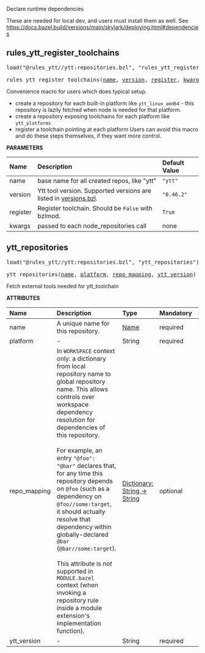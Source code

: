<!-- Generated with Stardoc: http://skydoc.bazel.build -->

Declare runtime dependencies

These are needed for local dev, and users must install them as well.
See https://docs.bazel.build/versions/main/skylark/deploying.html#dependencies

<a id="rules_ytt_register_toolchains"></a>

## rules_ytt_register_toolchains

<pre>
load("@rules_ytt//ytt:repositories.bzl", "rules_ytt_register_toolchains")

rules_ytt_register_toolchains(<a href="#rules_ytt_register_toolchains-name">name</a>, <a href="#rules_ytt_register_toolchains-version">version</a>, <a href="#rules_ytt_register_toolchains-register">register</a>, <a href="#rules_ytt_register_toolchains-kwargs">kwargs</a>)
</pre>

Convenience macro for users which does typical setup.

- create a repository for each built-in platform like `ytt_linux_amd64` -
  this repository is lazily fetched when node is needed for that platform.
- create a repository exposing toolchains for each platform like
  `ytt_platforms`
- register a toolchain pointing at each platform Users can avoid this
  macro and do these steps themselves, if they want more control.


**PARAMETERS**


| Name  | Description | Default Value |
| :------------- | :------------- | :------------- |
| <a id="rules_ytt_register_toolchains-name"></a>name |  base name for all created repos, like "ytt"   |  `"ytt"` |
| <a id="rules_ytt_register_toolchains-version"></a>version |  Ytt tool version. Supported versions are listed in [versions.bzl](/ytt/private/versions.bzl).   |  `"0.46.2"` |
| <a id="rules_ytt_register_toolchains-register"></a>register |  Register toolchain. Should be `False` with bzlmod.   |  `True` |
| <a id="rules_ytt_register_toolchains-kwargs"></a>kwargs |  passed to each node_repositories call   |  none |


<a id="ytt_repositories"></a>

## ytt_repositories

<pre>
load("@rules_ytt//ytt:repositories.bzl", "ytt_repositories")

ytt_repositories(<a href="#ytt_repositories-name">name</a>, <a href="#ytt_repositories-platform">platform</a>, <a href="#ytt_repositories-repo_mapping">repo_mapping</a>, <a href="#ytt_repositories-ytt_version">ytt_version</a>)
</pre>

Fetch external tools needed for ytt_toolchain

**ATTRIBUTES**


| Name  | Description | Type | Mandatory | Default |
| :------------- | :------------- | :------------- | :------------- | :------------- |
| <a id="ytt_repositories-name"></a>name |  A unique name for this repository.   | <a href="https://bazel.build/concepts/labels#target-names">Name</a> | required |  |
| <a id="ytt_repositories-platform"></a>platform |  -   | String | required |  |
| <a id="ytt_repositories-repo_mapping"></a>repo_mapping |  In `WORKSPACE` context only: a dictionary from local repository name to global repository name. This allows controls over workspace dependency resolution for dependencies of this repository.<br><br>For example, an entry `"@foo": "@bar"` declares that, for any time this repository depends on `@foo` (such as a dependency on `@foo//some:target`, it should actually resolve that dependency within globally-declared `@bar` (`@bar//some:target`).<br><br>This attribute is _not_ supported in `MODULE.bazel` context (when invoking a repository rule inside a module extension's implementation function).   | <a href="https://bazel.build/rules/lib/dict">Dictionary: String -> String</a> | optional |  |
| <a id="ytt_repositories-ytt_version"></a>ytt_version |  -   | String | required |  |


